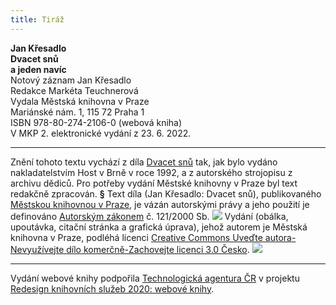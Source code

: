 ```yaml
---
title: Tiráž
---
```


**Jan Křesadlo    
Dvacet snů**  
**a jeden navíc**  
Notový záznam Jan Křesadlo  
Redakce Markéta Teuchnerová  
Vydala Městská knihovna v Praze  
Mariánské nám. 1, 115 72 Praha 1  
ISBN 978-80-274-2106-0 (webová kniha)  
V MKP 2. elektronické vydání z 23. 6. 2022.

***

Znění tohoto textu vychází z díla [Dvacet snů](https://search.mlp.cz/cz/titul/dvacet-snu/38911/#/) tak, jak bylo vydáno nakladatelstvím Host v Brně v roce 1992, a z autorského strojopisu z archivu dědiců. Pro potřeby vydání Městské knihovny v Praze byl text redakčně zpracován.
**§**
Text díla (Jan Křesadlo: Dvacet snů), publikovaného [Městskou knihovnou v Praze](https://www.mlp.cz/cz/), je vázán autorskými právy a jeho použití je definováno [Autorským zákonem](https://www.mkcr.cz/predpisy-zakonu-709.html) č. 121/2000 Sb.
![](../Images/image001.jpg)
Vydání (obálka, upoutávka, citační stránka a grafická úprava), jehož autorem je Městská knihovna v Praze, podléhá licenci [Creative Commons Uveďte autora-Nevyužívejte dílo komerčně-Zachovejte licenci 3.0 Česko](https://creativecommons.org/licenses/by-nc-sa/3.0/cz/).
![](../Images/image002.jpg)

***

Vydání webové knihy podpořila [Technologická agentura ČR](https://www.tacr.cz/) v projektu [Redesign knihovních služeb 2020: webové knihy](https://starfos.tacr.cz/cs/project/TL04000391).
